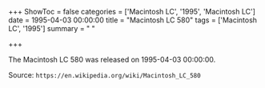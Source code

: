 +++
ShowToc = false
categories = ['Macintosh LC', '1995', 'Macintosh LC']
date = 1995-04-03 00:00:00
title = "Macintosh LC 580"
tags = ['Macintosh LC', '1995']
summary = " "

+++

The Macintosh LC 580 was released on 1995-04-03 00:00:00.

Source: `https://en.wikipedia.org/wiki/Macintosh_LC_580`
